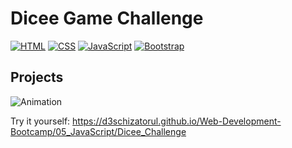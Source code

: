 # Dicee Game Challenge

[![HTML](https://img.shields.io/badge/HTML-239120?style=for-the-badge&logo=html5&logoColor=white)](https://html.com/)
[![CSS](https://img.shields.io/badge/CSS-239120?&style=for-the-badge&logo=css3&logoColor=white)](https://www.free-css.com/)
[![JavaScript](https://img.shields.io/badge/JavaScript-F7DF1E?style=for-the-badge&logo=javascript&logoColor=black)](https://www.javascript.com/)
[![Bootstrap](https://img.shields.io/badge/Bootstrap-563D7C?style=for-the-badge&logo=bootstrap&logoColor=white)](https://getbootstrap.com/)

## Projects
![Animation](https://user-images.githubusercontent.com/106253049/174560636-71aeb23f-efe4-4e4d-9968-321ba52b3b9f.gif)

Try it yourself: https://d3schizatorul.github.io/Web-Development-Bootcamp/05_JavaScript/Dicee_Challenge
